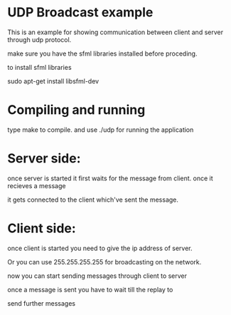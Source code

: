 UDP Broadcast example
=====================

This is an example for showing communication between client and server through udp protocol.

make sure you have the sfml libraries installed before proceding.

to install sfml libraries

sudo apt-get install libsfml-dev


Compiling and running
==================

type make to compile. and use ./udp for running the application

Server side:
============

once server is started it first waits for the message from client. once it recieves a message

it gets connected to the client which've sent the message.

Client side:
============

once client is started you need to give the ip address of server.

Or you can use 255.255.255.255 for broadcasting on the network.

now you can start sending messages through client to server

once a message is sent you have to wait till the replay to

send further messages

 